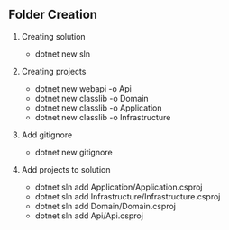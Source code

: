 ## Folder Creation

1. Creating solution

   - dotnet new sln

2. Creating projects

   - dotnet new webapi -o Api
   - dotnet new classlib -o Domain
   - dotnet new classlib -o Application
   - dotnet new classlib -o Infrastructure

3. Add gitignore

   - dotnet new gitignore

4. Add projects to solution
   - dotnet sln add Application/Application.csproj
   - dotnet sln add Infrastructure/Infrastructure.csproj
   - dotnet sln add Domain/Domain.csproj
   - dotnet sln add Api/Api.csproj
